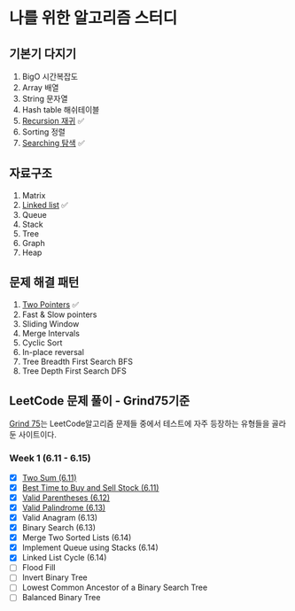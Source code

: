 # 나를 위한 알고리즘 스터디

## 기본기 다지기

1. BigO 시간복잡도
2. Array 배열
3. String 문자열
4. Hash table 해쉬테이블
5. [Recursion 재귀](./basics/recursion.md) ✅
6. Sorting 정렬
7. [Searching 탐색](./basics/search.md) ✅

## 자료구조

1. Matrix
2. [Linked list](./basics/linked-list.md) ✅
3. Queue
4. Stack
5. Tree
6. Graph
7. Heap

## 문제 해결 패턴

1. [Two Pointers](./patterns/two-pointers.md) ✅
2. Fast & Slow pointers
3. Sliding Window
4. Merge Intervals
5. Cyclic Sort
6. In-place reversal
7. Tree Breadth First Search BFS
8. Tree Depth First Search DFS

## LeetCode 문제 풀이 - Grind75기준

[Grind 75](https://www.techinterviewhandbook.org/grind75)는 LeetCode알고리즘 문제들 중에서 테스트에 자주 등장하는 유형들을 골라둔 사이트이다.

### Week 1 (6.11 - 6.15)

- [x] [Two Sum (6.11)](/leetcode/1-two-sum.mdx)
- [x] [Best Time to Buy and Sell Stock (6.11)](/leetcode/121-best-time-to-buy-and-sell-stock.mdx)
- [x] [Valid Parentheses (6.12)](/leetcode/20-valid-parentheses.mdx)
- [x] [Valid Palindrome (6.13)](/leetcode/125-valid-palindrome.mdx)
- [x] Valid Anagram (6.13)
- [x] Binary Search (6.13)
- [x] Merge Two Sorted Lists (6.14)
- [x] Implement Queue using Stacks (6.14)
- [x] Linked List Cycle (6.14)
- [ ] Flood Fill
- [ ] Invert Binary Tree
- [ ] Lowest Common Ancestor of a Binary Search Tree
- [ ] Balanced Binary Tree
